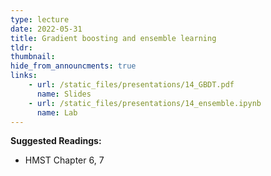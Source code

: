 ```yaml
---
type: lecture
date: 2022-05-31
title: Gradient boosting and ensemble learning
tldr: 
thumbnail: 
hide_from_announcments: true
links: 
    - url: /static_files/presentations/14_GBDT.pdf
      name: Slides
    - url: /static_files/presentations/14_ensemble.ipynb
      name: Lab
---
```

**Suggested Readings:**
- HMST Chapter 6, 7
